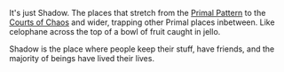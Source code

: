 It's just Shadow. The places that stretch from the [Primal Pattern](PrimalPattern) to the [Courts of Chaos](CourtsOfChaos) and wider, trapping other Primal places inbetween.  Like celophane across the top of a bowl of fruit caught in jello.

Shadow is the place where people keep their stuff, have friends, and the majority of beings have lived their lives.
